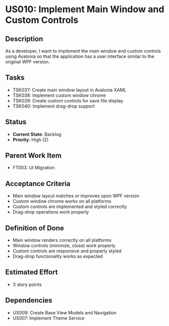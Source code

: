 # US010: Implement Main Window and Custom Controls

## Description
As a developer, I want to implement the main window and custom controls using Avalonia so that the application has a user interface similar to the original WPF version.

## Tasks
- TSK037: Create main window layout in Avalonia XAML
- TSK038: Implement custom window chrome
- TSK039: Create custom controls for save file display
- TSK040: Implement drag-drop support

## Status
- **Current State**: Backlog
- **Priority**: High (2)

## Parent Work Item
- FT003: UI Migration

## Acceptance Criteria
- Main window layout matches or improves upon WPF version
- Custom window chrome works on all platforms
- Custom controls are implemented and styled correctly
- Drag-drop operations work properly

## Definition of Done
- Main window renders correctly on all platforms
- Window controls (minimize, close) work properly
- Custom controls are responsive and properly styled
- Drag-drop functionality works as expected

## Estimated Effort
- 3 story points

## Dependencies
- US009: Create Base View Models and Navigation
- US007: Implement Theme Service
